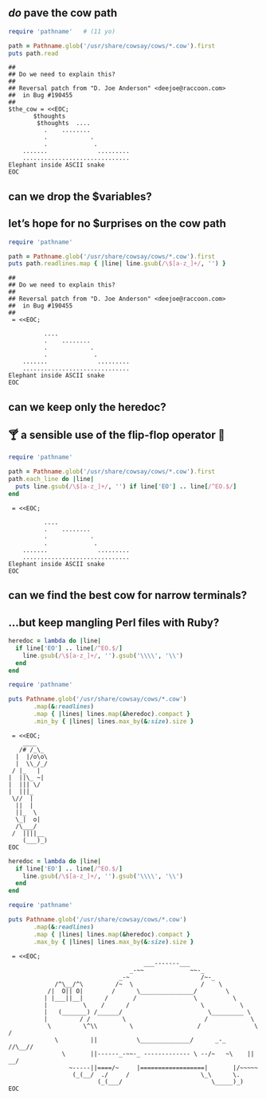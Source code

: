 ## _do_ pave the cow path

```ruby
require 'pathname'   # (11 yo)

path = Pathname.glob('/usr/share/cowsay/cows/*.cow').first
puts path.read
```
<!-- .element: class="fragment" -->

```no-highlight
##
## Do we need to explain this?
##
## Reversal patch from "D. Joe Anderson" <deejoe@raccoon.com>
##  in Bug #190455
##
$the_cow = <<EOC;
       $thoughts
        $thoughts  ....
          .    ........
          .            .
          .             .
    .......              .........
    ..............................
Elephant inside ASCII snake
EOC
```
<!-- .element: class="fragment" -->

## can we drop the $variables?
<!-- .element: class="fragment" -->


## let’s hope for no $urprises on the cow path

```ruby
require 'pathname'

path = Pathname.glob('/usr/share/cowsay/cows/*.cow').first
puts path.readlines.map { |line| line.gsub(/\$[a-z_]+/, '') }
```
<!-- .element: class="fragment" -->

```no-highlight
##
## Do we need to explain this?
##
## Reversal patch from "D. Joe Anderson" <deejoe@raccoon.com>
##  in Bug #190455
##
 = <<EOC;
       
          ....
          .    ........
          .            .
          .             .
    .......              .........
    ..............................
Elephant inside ASCII snake
EOC
```
<!-- .element: class="fragment" -->

## can we keep only the heredoc?
<!-- .element: class="fragment" -->


## 🍸 a sensible use of the flip-flop operator 🍹

```ruby
require 'pathname'

path = Pathname.glob('/usr/share/cowsay/cows/*.cow').first
path.each_line do |line|
  puts line.gsub(/\$[a-z_]+/, '') if line['EO'] .. line[/^EO.$/]
end
```
<!-- .element: class="fragment" -->

```no-highlight
 = <<EOC;
       
          ....
          .    ........
          .            .
          .             .
    .......              .........
    ..............................
Elephant inside ASCII snake
EOC
```
<!-- .element: class="fragment" -->

## can we find the best cow for narrow terminals?
<!-- .element: class="fragment" -->

## …but keep mangling Perl files with Ruby?
<!-- .element: class="fragment" -->


```ruby
heredoc = lambda do |line|
  if line['EO'] .. line[/^EO.$/]
    line.gsub(/\$[a-z_]+/, '').gsub('\\\\', '\\')
  end
end
```

```ruby
require 'pathname'

puts Pathname.glob('/usr/share/cowsay/cows/*.cow')
       .map(&:readlines)
       .map { |lines| lines.map(&heredoc).compact }
       .min_by { |lines| lines.max_by(&:size).size }
```
<!-- .element: class="fragment" -->

```no-highlight
 = <<EOC;
    ____  
   /# /_\_
  |  |/o\o\
  |  \\_/_/
 / |_   |  
|  ||\_ ~| 
|  ||| \/  
|  |||_    
 \//  |    
  ||  |    
  ||_  \   
  \_|  o|  
  /\___/   
 /  ||||__ 
    (___)_)
EOC
```
<!-- .element: class="fragment" -->


```ruby
heredoc = lambda do |line|
  if line['EO'] .. line[/^EO.$/]
    line.gsub(/\$[a-z_]+/, '').gsub('\\\\', '\\')
  end
end
```

```ruby
require 'pathname'

puts Pathname.glob('/usr/share/cowsay/cows/*.cow')
       .map(&:readlines)
       .map { |lines| lines.map(&heredoc).compact }
       .max_by { |lines| lines.max_by(&:size).size }
```

```no-highlight
 = <<EOC;
                                      ___-------___
                                  _-~~             ~~-_
                               _-~                    /~-_
             /^\__/^\         /~  \                   /    \
           /|  O|| O|        /      \_______________/        \
          | |___||__|      /       /                \          \
          |          \    /      /                    \          \
          |   (_______) /______/                        \_________ \
          |         / /         \                      /            \
           \         \^\\         \                  /               \     /
             \         ||           \______________/      _-_       //\__//
               \       ||------_-~~-_ ------------- \ --/~   ~\    || __/
                 ~-----||====/~     |==================|       |/~~~~~
                  (_(__/  ./     /                    \_\      \.
                         (_(___/                         \_____)_)
EOC
```
<!-- .element: class="fragment" -->

